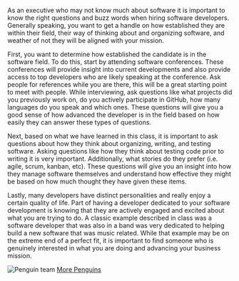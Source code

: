 As an executive who may not know much about software it is important to know the right questions and buzz words when hiring software developers. Generally speaking, you want to get a handle on how established they are within their field, their way of thinking about and organizing software, and weather of not they will be aligned with your mission.  

First, you want to determine how established the candidate is in the software field. To do this, start by attending software conferences. These conferences will provide insight into current developments and also provide access to top developers who are likely speaking at the conference. Ask people for references while you are there, this will be a great starting point to meet with people. While interviewing, ask questions like what projects did you previously work on, do you actively participate in GitHub, how many languages do you speak and which ones.  These questions will give you a good sense of how advanced the developer is in the field based on how easily they can answer these types of questions.

Next, based on what we have learned in this class, it is important to ask questions about how they think about organizing, writing, and testing software.  Asking questions like how they think about testing code prior to writing it is very important.  Additionally, what stories do they prefer (i.e. agile, scrum, kanban, etc). These questions will give you an insight into how they manage software themselves and understand how effective they might be based on how much thought they have given these items.

Lastly, many developers have distinct personalities and really enjoy a certain quality of life. Part of having a developer dedicated to your software development is knowing that they are actively engaged and excited about what you are trying to do.  A classic example described in class was a software developer that was also in a band was very dedicated to helping build a new software that was music related. While that example may be on the extreme end of a perfect fit, it is important to find someone who is genuinely interested in what you are doing and advancing your business mission.

![Penguin team](http://www.cromo.com.uy/wp-content/uploads/2012/11/pinguino.jpg)
[More Penguins](http://www.taringa.net/post/imagenes/18492894/Ping-inos.html)
